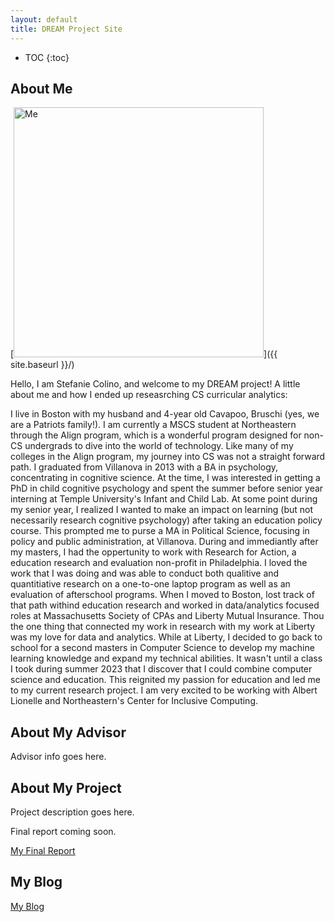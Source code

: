 ```yaml
---
layout: default
title: DREAM Project Site
---
```


* TOC
{:toc}

## About Me

[<img src="{{ site.baseurl }}/images/E3092240-B0B1-443E-A202-5C98E2876938.JPG" alt="Me" style="width: 400px;"/>]({{ site.baseurl }}/)

Hello, I am Stefanie Colino, and welcome to my DREAM project! A little about me and how I ended up reseasrching CS curricular analytics: 

I live in Boston with my husband and 4-year old Cavapoo, Bruschi (yes, we are a Patriots family!). I am currently a MSCS student at Northeastern through the Align program, which is a wonderful program designed for non-CS undergrads to dive into the world of technology.  Like many of my colleges in the Align program, my journey into CS was not a straight forward path.  I graduated from Villanova in 2013 with a BA in psychology, concentrating in cognitive science.  At the time, I was interested in getting a PhD in child cognitive psychology and spent the summer before senior year interning at Temple University's Infant and Child Lab.  At some point during my senior year, I realized I wanted to make an impact on learning (but not necessarily research cognitive psychology) after taking an education policy course.  This prompted me to purse a MA in Political Science, focusing in policy and public administration, at Villanova. During and immediantly after my masters, I had the oppertunity to work with Research for Action, a education research and evaluation non-profit in Philadelphia. I loved the work that I was doing and was able to conduct both qualitive and quantitiative research on a one-to-one laptop program as well as an evaluation of afterschool programs.  When I moved to Boston, lost track of that path withind education research and worked in data/analytics focused roles at Massachusetts Society of CPAs and Liberty Mutual Insurance.  Thou the one thing that connected my work in research with my work at Liberty was my love for data and analytics.  While at Liberty, I decided to go back to school for a second masters in Computer Science to develop my machine learning knowledge and expand my technical abilities.  It wasn't until a class I took during summer 2023 that I discover that I could combine computer science and education.  This reignited my passion for education and led me to my current research project.  I am very excited to be working with Albert Lionelle and Northeastern's Center for Inclusive Computing.

## About My Advisor

Advisor info goes here.

## About My Project

Project description goes here.

Final report coming soon.

[My Final Report](files/finalreport.pdf)

## My Blog

[My Blog](blog.html)
